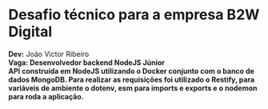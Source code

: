 <h1>Desafio técnico para a empresa B2W Digital </h1>
<p><b>Dev:</b> João Victor Ribeiro<br>
<b>Vaga: </>Desenvolvedor backend NodeJS Júnior<br>
API construída em NodeJS utilizando o Docker conjunto com o banco de dados MongoDB. Para realizar as requisições foi utilizado o Restify, para variáveis de ambiente o dotenv, esm para imports e exports e o nodemon para roda a aplicação.</p>